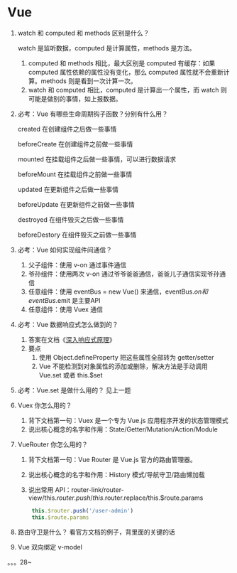 # Vue 

1. watch 和 computed 和 methods 区别是什么？

   watch 是监听数据，computed 是计算属性，methods 是方法。

   1. computed 和 methods 相比，最大区别是 computed 有缓存：如果 computed 属性依赖的属性没有变化，那么 computed 属性就不会重新计算。methods 则是看到一次计算一次。
   2. watch 和 computed 相比，computed 是计算出一个属性，而 watch 则可能是做别的事情，如上报数据。

2. 必考：Vue 有哪些生命周期钩子函数？分别有什么用？

   created  在创建组件之后做一些事情

   beforeCreate  在创建组件之前做一些事情

    mounted  在挂载组件之后做一些事情，可以进行数据请求

   beforeMount  在挂载组件之前做一些事情

   updated  在更新组件之后做一些事情

   beforeUpdate  在更新组件之前做一些事情

   destroyed    在组件毁灭之后做一些事情

   beforeDestory    在组件毁灭之前做一些事情

3. 必考：Vue 如何实现组件间通信？

   1. 父子组件：使用 v-on 通过事件通信
   2. 爷孙组件：使用两次 v-on 通过爷爷爸爸通信，爸爸儿子通信实现爷孙通信
   3. 任意组件：使用 eventBus = new Vue() 来通信，eventBus.$on 和 eventBus.$emit 是主要API
   4. 任意组件：使用 Vuex 通信

4. 必考：Vue 数据响应式怎么做到的？

   1. 答案在文档《[深入响应式原理](https://cn.vuejs.org/v2/guide/reactivity.html)》
   2. 要点
      1. 使用 Object.defineProperty 把这些属性全部转为 getter/setter
      2. Vue 不能检测到对象属性的添加或删除，解决方法是手动调用 Vue.set 或者 this.$set

5. 必考：Vue.set 是做什么用的？
   见上一题

6. Vuex 你怎么用的？

   1. 背下文档第一句：Vuex 是一个专为 Vue.js 应用程序开发的状态管理模式
   2. 说出核心概念的名字和作用：State/Getter/Mutation/Action/Module

7. VueRouter 你怎么用的？

   1. 背下文档第一句：Vue Router 是 Vue.js 官方的路由管理器。

   2. 说出核心概念的名字和作用：History 模式/导航守卫/路由懒加载

   3. 说出常用 API：router-link/router-view/this.$router.push/this.$router.replace/this.$route.params

      ```js
       this.$router.push('/user-admin')
       this.$route.params
      ```

8. 路由守卫是什么？
   看官方文档的例子，背里面的关键的话



9. Vue 双向绑定 v-model





。。。28~